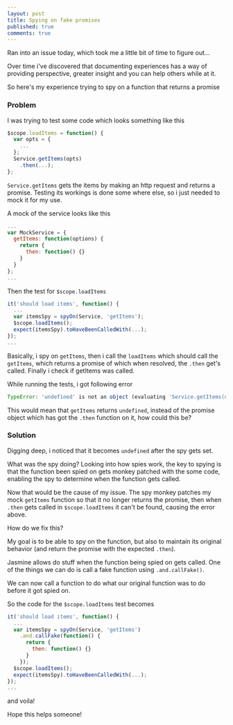 ```yaml
---
layout: post
title: Spying on fake promises
published: true
comments: true
---
```

Ran into an issue today, which took me a little bit of time to figure out...<!--more-->

Over time i've discovered that documenting experiences has a way of providing perspective,
greater insight and you can help others while at it.

So here's my experience trying to spy on a function that returns a promise


### Problem
I was trying to test some code which looks something like this
```js
$scope.loadItems = function() {
  var opts = {
    ...
  };
  Service.getItems(opts)
    .then(...);
};
```

`Service.getItems` gets the items by making an http request and returns a promise.
Testing its workings is done some where else, so i just needed to mock it for my use.

A mock of the service looks like this
```js
...
var MockService = {
  getItems: function(options) {
    return {
      then: function() {}
    }
  }
};
...
```

Then the test for `$scope.loadItems`

```js
it('should load items', function() {
  ...
  var itemsSpy = spyOn(Service, 'getItems');
  $scope.loadItems();
  expect(itemsSpy).toHaveBeenCalledWith(...);
});
...
```

Basically, i spy on `getItems`, then i call the `loadItems` which should call the `getItems`,
which returns a promise of which when resolved, the `.then` get's called. Finally i check if
getItems was called.

While running the tests, i got following error

```js
TypeError: 'undefined' is not an object (evaluating 'Service.getItems(opts).then').
```

This would mean that `getItems` returns `undefined`, instead of the promise object which has got the
`.then` function on it, how could this be?

### Solution

Digging deep, i noticed that it becomes `undefined` after the spy gets set.

What was the spy doing? Looking into how spies work, the key to spying is that the function been
spied on gets monkey patched with the some code, enabling the spy to determine when the function
 gets called.

Now that would be the cause of my issue. The spy monkey patches my mock `getItems` function so that
it no longer returns the promise, then when `.then` gets called in `$scope.loadItems` it can't be found,
causing the error above.

How do we fix this?

My goal is to be able to spy on the function, but also to maintain its
original behavior (and return the promise with the expected `.then`).


Jasmine allows do stuff when the function being spied on gets called. One of the things
we can do is call a fake function using `.and.callFake()`.

We can now call a function to do what our original function was to do before it got spied on.

So the code for the `$scope.loadItems` test becomes

```js
it('should load items', function() {
  ...
  var itemsSpy = spyOn(Service, 'getItems')
    .and.callFake(function() {
      return {
        then: function() {}
      }
    });
  $scope.loadItems();
  expect(itemsSpy).toHaveBeenCalledWith(...);
});
...
```

and voila!

Hope this helps someone!
